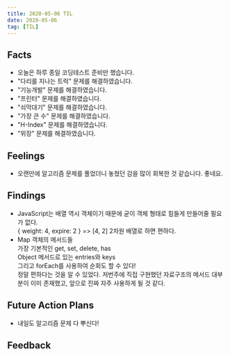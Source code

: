 ```yaml
---
title: 2020-05-06 TIL
date: 2020-05-06
tag: [TIL]
---
```


## Facts

- 오늘은 하루 종일 코딩테스트 준비만 했습니다.
- "다리를 지나는 트럭" 문제를 해결하였습니다.
- "기능개발" 문제를 해결하였습니다.
- "프린터" 문제를 해결하였습니다.
- "쇠막대기" 문제를 해결하였습니다.
- "가장 큰 수" 문제를 해결하였습니다.
- "H-Index" 문제를 해결하였습니다.
- "위장" 문제를 해결하였습니다.

## Feelings

- 오랜만에 알고리즘 문제를 풀었더니 놓쳤던 감을 많이 회복한 것 같습니다. 좋네요.

## Findings

- JavaScript는 배열 역시 객체이기 때문에 굳이 객체 형태로 힘들게 만들어줄 필요가 없다.  
  { weight: 4, expire: 2 } => [4, 2] 2차원 배열로 하면 편하다.
- Map 객체의 메서드들  
  가장 기본적인 get, set, delete, has  
  Object 메서드로 있는 entries와 keys  
  그리고 forEach를 사용하여 순회도 할 수 있다!  
  정말 편하다는 것을 알 수 있었다. 저번주에 직접 구현했던 자료구조의 메서드 대부분이 이미 존재했고, 앞으로 진짜 자주 사용하게 될 것 같다.

## Future Action Plans

- 내일도 알고리즘 문제 다 뿌신다!

## Feedback
